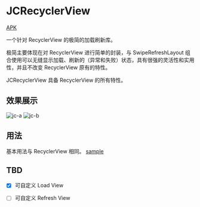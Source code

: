 # JCRecyclerView 
[APK](https://github.com/githubhaohao/JCRecyclerView/blob/master/demo.apk)

一个针对 RecyclerView 的极简的加载刷新库。

极简主要体现在对 RecyclerView 进行简单的封装，与 SwipeRefreshLayout 组合使用可以无缝显示加载、刷新的（异常和失败）状态，具有很强的灵活性和实用性，并且不改变 RecyclerView 原有的特性。

JCRecyclerView 具备 RecyclerView 的所有特性。

## 效果展示

![jc-a](http://i1.piimg.com/588795/ddbeb1bc164791d2.gif)
![jc-b](http://i1.piimg.com/588795/a8ccce06b8991393.gif)

## 用法

基本用法与 RecyclerView 相同。
[sample](https://github.com/githubhaohao/JCRecyclerView/blob/master/app/src/main/java/com/jc/myrecyclerview/MainActivity.java)

## TBD
- [x] 可自定义 Load View
- [ ] 可自定义 Refresh View








